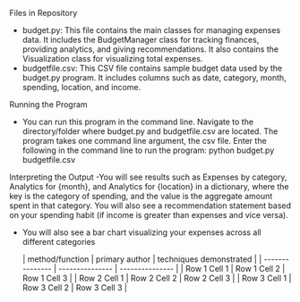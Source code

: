 Files in Repository
- budget.py: This file contains the main classes for managing expenses data. It includes the BudgetManager class for tracking finances, providing analytics,
  and giving recommendations. It also contains the Visualization class for visualizing total expenses.
- budgetfile.csv: This CSV file contains sample budget data used by the budget.py program. It includes columns such as date, category, month, spending, location, and income.

Running the Program
- You can run this program in the command line. Navigate to the directory/folder where budget.py and budgetfile.csv are located. The program takes one command line
  argument, the csv file. Enter the following in the command line to run the program: python budget.py budgetfile.csv

Interpreting the Output
-You will see results such as Expenses by category, Analytics for {month}, and Analytics for {location} in a dictionary, where the key is the category of spending, and the 
value is the aggregate amount spent in that category. You will also see a recommendation statement based on your spending habit (if income is greater than expenses and vice
versa).
- You will also see a bar chart visualizing your expenses across all different categories

  | method/function | primary author | techniques demonstrated |
| --------------- | --------------- | --------------- |
| Row 1 Cell 1    | Row 1 Cell 2    | Row 1 Cell 3    |
| Row 2 Cell 1    | Row 2 Cell 2    | Row 2 Cell 3    |
| Row 3 Cell 1    | Row 3 Cell 2    | Row 3 Cell 3    |


